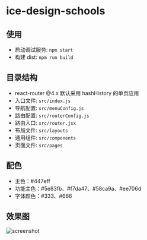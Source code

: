 # ice-design-schools

## 使用

- 启动调试服务: `npm start`
- 构建 dist: `npm run build`

## 目录结构

- react-router @4.x 默认采用 hashHistory 的单页应用
- 入口文件: `src/index.js`
- 导航配置: `src/menuConfig.js`
- 路由配置: `src/routerConfig.js`
- 路由入口: `src/router.jsx`
- 布局文件: `src/layouts`
- 通用组件: `src/components`
- 页面文件: `src/pages`

## 配色

- 主色：#447eff
- 功能主色：#5e83fb、#f7da47、#58ca9a、#ee706d
- 字体颜色：#333、#666

## 效果图

![screenshot](https://img.alicdn.com/tfs/TB1TCFwyAzoK1RjSZFlXXai4VXa-2872-1580.png)

